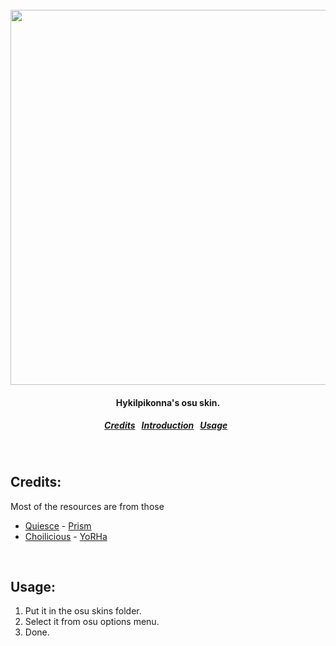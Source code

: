 <br>
<br>

<h1 align="center">
  <a href="#!">
    <img src="https://i.imgur.com/0uquSh8.png" width=600>
  </a>
</h1>
<h4 align="center">
  Hykilpikonna's osu skin.
</h4>
<h5 align="center">
  <a href="#credit">Credits</a>&nbsp;&nbsp;
  <a href="#introduction">Introduction</a>&nbsp;&nbsp;
  <a href="#usage">Usage</a>&nbsp;&nbsp;
</h5>

<br>

<a name="credit"></a>
Credits:
--------

Most of the resources are from those 

* [Quiesce](https://osu.ppy.sh/users/1863682) - [Prism](https://osu.ppy.sh/community/forums/topics/324926)
* [Choilicious](https://osu.ppy.sh/users/2129634) - [YoRHa](https://osu.ppy.sh/community/forums/topics/540757)

<br>

<a name="usage"></a>
Usage:
--------

1. Put it in the osu skins folder.
2. Select it from osu options menu.
3. Done.
